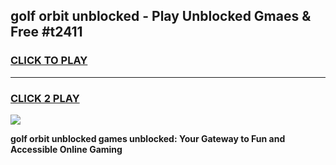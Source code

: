 
## golf orbit unblocked - Play Unblocked Gmaes & Free #t2411
<h3>
<a href="https://news.freeplayer.one?title=golf_orbit_unblocked&ref=26F">CLICK TO PLAY</a></h3>
<hr>

<h3>
<a href="https://news.freeplayer.one?title=golf_orbit_unblocked&ref=26F">CLICK 2 PLAY</a>
  
</h3>

<a href="https://news.freeplayer.one?title=golf_orbit_unblocked&ref=26F/"><img src="https://clearcache.store/games.png"></a>


**golf orbit unblocked games unblocked: Your Gateway to Fun and Accessible Online Gaming**
